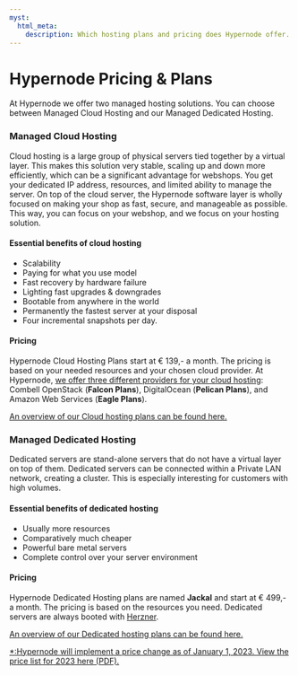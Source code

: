 ```yaml
---
myst:
  html_meta:
    description: Which hosting plans and pricing does Hypernode offer.
---
```


<!-- source: https://support.hypernode.com/en/support/solutions/articles/48001228422-hypernode-pricing-plans/ -->

# Hypernode Pricing & Plans

At Hypernode we offer two managed hosting solutions. You can choose between Managed Cloud Hosting and our Managed Dedicated Hosting.

### Managed Cloud Hosting

Cloud hosting is a large group of physical servers tied together by a virtual layer. This makes this solution very stable, scaling up and down more efficiently, which can be a significant advantage for webshops. You get your dedicated IP address, resources, and limited ability to manage the server. On top of the cloud server, the Hypernode software layer is wholly focused on making your shop as fast, secure, and manageable as possible. This way, you can focus on your webshop, and we focus on your hosting solution.

#### Essential benefits of cloud hosting

- Scalability
- Paying for what you use model
- Fast recovery by hardware failure
- Lighting fast upgrades & downgrades
- Bootable from anywhere in the world
- Permanently the fastest server at your disposal
- Four incremental snapshots per day.

#### Pricing

Hypernode Cloud Hosting Plans start at € 139,- a month. The pricing is based on your needed resources and your chosen cloud provider. At Hypernode, [we offer three different providers for your cloud hosting](https://support.hypernode.com/en/about/about-us/which-cloud-providers-do-we-use): Combell OpenStack (**Falcon Plans**), DigitalOcean (**Pelican Plans**), and Amazon Web Services (**Eagle Plans**).

[An overview of our Cloud hosting plans can be found here.](https://www.hypernode.com/en/cloud-hosting/#plans)

### Managed Dedicated Hosting

Dedicated servers are stand-alone servers that do not have a virtual layer on top of them. Dedicated servers can be connected within a Private LAN network, creating a cluster. This is especially interesting for customers with high volumes.

#### Essential benefits of dedicated hosting

- Usually more resources
- Comparatively much cheaper
- Powerful bare metal servers
- Complete control over your server environment

#### Pricing

Hypernode Dedicated Hosting plans are named **Jackal** and start at € 499,- a month. The pricing is based on the resources you need. Dedicated servers are always booted with [Herzner](https://www.hetzner.com/).

[An overview of our Dedicated hosting plans can be found here.](https://www.hypernode.com/en/dedicated-hosting/#pricing-table)

[\*:Hypernode will implement a price change as of January 1, 2023. View the price list for 2023 here (PDF).](https://www.hypernode.com/wp-content/uploads/2022/12/Hypernode-Price-Overview-2023.pdf)
